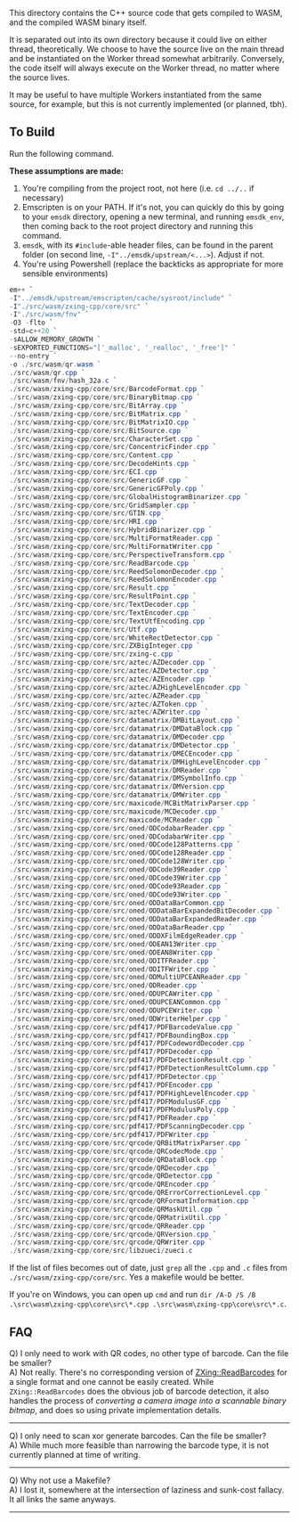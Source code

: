 This directory contains the C++ source code that gets compiled to WASM, and the compiled WASM binary itself.

It is separated out into its own directory because it could live on either thread, theoretically. We choose to have the source live on the main thread and be instantiated on the Worker thread somewhat arbitrarily. Conversely, the code itself will always execute on the Worker thread, no matter where the source lives. 

It may be useful to have multiple Workers instantiated from the same source, for example, but this is not currently implemented (or planned, tbh).

## To Build

Run the following command. 

**These assumptions are made:**

1. You're compiling from the project root, not here (i.e. `cd ../..` if necessary)
1. Emscripten is on your PATH. If it's not, you can quickly do this by going to your `emsdk` directory, opening a new terminal, and running `emsdk_env`, then coming back to the root project directory and running this command.
1. `emsdk`, with its `#include`-able header files, can be found in the parent folder (on second line, `-I"../emsdk/upstream/<...>`). Adjust if not.
1. You're using Powershell (replace the backticks as appropriate for more sensible environments)

```powershell
em++ `
-I"../emsdk/upstream/emscripten/cache/sysroot/include" `
-I"./src/wasm/zxing-cpp/core/src" `
-I"./src/wasm/fnv" `
-O3 -flto `
-std=c++20 `
-sALLOW_MEMORY_GROWTH `
-sEXPORTED_FUNCTIONS="['_malloc', '_realloc', '_free']" `
--no-entry `
-o ./src/wasm/qr.wasm `
./src/wasm/qr.cpp `
./src/wasm/fnv/hash_32a.c `
./src/wasm/zxing-cpp/core/src/BarcodeFormat.cpp `
./src/wasm/zxing-cpp/core/src/BinaryBitmap.cpp `
./src/wasm/zxing-cpp/core/src/BitArray.cpp `
./src/wasm/zxing-cpp/core/src/BitMatrix.cpp `
./src/wasm/zxing-cpp/core/src/BitMatrixIO.cpp `
./src/wasm/zxing-cpp/core/src/BitSource.cpp `
./src/wasm/zxing-cpp/core/src/CharacterSet.cpp `
./src/wasm/zxing-cpp/core/src/ConcentricFinder.cpp `
./src/wasm/zxing-cpp/core/src/Content.cpp `
./src/wasm/zxing-cpp/core/src/DecodeHints.cpp `
./src/wasm/zxing-cpp/core/src/ECI.cpp `
./src/wasm/zxing-cpp/core/src/GenericGF.cpp `
./src/wasm/zxing-cpp/core/src/GenericGFPoly.cpp `
./src/wasm/zxing-cpp/core/src/GlobalHistogramBinarizer.cpp `
./src/wasm/zxing-cpp/core/src/GridSampler.cpp `
./src/wasm/zxing-cpp/core/src/GTIN.cpp `
./src/wasm/zxing-cpp/core/src/HRI.cpp `
./src/wasm/zxing-cpp/core/src/HybridBinarizer.cpp `
./src/wasm/zxing-cpp/core/src/MultiFormatReader.cpp `
./src/wasm/zxing-cpp/core/src/MultiFormatWriter.cpp `
./src/wasm/zxing-cpp/core/src/PerspectiveTransform.cpp `
./src/wasm/zxing-cpp/core/src/ReadBarcode.cpp `
./src/wasm/zxing-cpp/core/src/ReedSolomonDecoder.cpp `
./src/wasm/zxing-cpp/core/src/ReedSolomonEncoder.cpp `
./src/wasm/zxing-cpp/core/src/Result.cpp `
./src/wasm/zxing-cpp/core/src/ResultPoint.cpp `
./src/wasm/zxing-cpp/core/src/TextDecoder.cpp `
./src/wasm/zxing-cpp/core/src/TextEncoder.cpp `
./src/wasm/zxing-cpp/core/src/TextUtfEncoding.cpp `
./src/wasm/zxing-cpp/core/src/Utf.cpp `
./src/wasm/zxing-cpp/core/src/WhiteRectDetector.cpp `
./src/wasm/zxing-cpp/core/src/ZXBigInteger.cpp `
./src/wasm/zxing-cpp/core/src/zxing-c.cpp `
./src/wasm/zxing-cpp/core/src/aztec/AZDecoder.cpp `
./src/wasm/zxing-cpp/core/src/aztec/AZDetector.cpp `
./src/wasm/zxing-cpp/core/src/aztec/AZEncoder.cpp `
./src/wasm/zxing-cpp/core/src/aztec/AZHighLevelEncoder.cpp `
./src/wasm/zxing-cpp/core/src/aztec/AZReader.cpp `
./src/wasm/zxing-cpp/core/src/aztec/AZToken.cpp `
./src/wasm/zxing-cpp/core/src/aztec/AZWriter.cpp `
./src/wasm/zxing-cpp/core/src/datamatrix/DMBitLayout.cpp `
./src/wasm/zxing-cpp/core/src/datamatrix/DMDataBlock.cpp `
./src/wasm/zxing-cpp/core/src/datamatrix/DMDecoder.cpp `
./src/wasm/zxing-cpp/core/src/datamatrix/DMDetector.cpp `
./src/wasm/zxing-cpp/core/src/datamatrix/DMECEncoder.cpp `
./src/wasm/zxing-cpp/core/src/datamatrix/DMHighLevelEncoder.cpp `
./src/wasm/zxing-cpp/core/src/datamatrix/DMReader.cpp `
./src/wasm/zxing-cpp/core/src/datamatrix/DMSymbolInfo.cpp `
./src/wasm/zxing-cpp/core/src/datamatrix/DMVersion.cpp `
./src/wasm/zxing-cpp/core/src/datamatrix/DMWriter.cpp `
./src/wasm/zxing-cpp/core/src/maxicode/MCBitMatrixParser.cpp `
./src/wasm/zxing-cpp/core/src/maxicode/MCDecoder.cpp `
./src/wasm/zxing-cpp/core/src/maxicode/MCReader.cpp `
./src/wasm/zxing-cpp/core/src/oned/ODCodabarReader.cpp `
./src/wasm/zxing-cpp/core/src/oned/ODCodabarWriter.cpp `
./src/wasm/zxing-cpp/core/src/oned/ODCode128Patterns.cpp `
./src/wasm/zxing-cpp/core/src/oned/ODCode128Reader.cpp `
./src/wasm/zxing-cpp/core/src/oned/ODCode128Writer.cpp `
./src/wasm/zxing-cpp/core/src/oned/ODCode39Reader.cpp `
./src/wasm/zxing-cpp/core/src/oned/ODCode39Writer.cpp `
./src/wasm/zxing-cpp/core/src/oned/ODCode93Reader.cpp `
./src/wasm/zxing-cpp/core/src/oned/ODCode93Writer.cpp `
./src/wasm/zxing-cpp/core/src/oned/ODDataBarCommon.cpp `
./src/wasm/zxing-cpp/core/src/oned/ODDataBarExpandedBitDecoder.cpp `
./src/wasm/zxing-cpp/core/src/oned/ODDataBarExpandedReader.cpp `
./src/wasm/zxing-cpp/core/src/oned/ODDataBarReader.cpp `
./src/wasm/zxing-cpp/core/src/oned/ODDXFilmEdgeReader.cpp `
./src/wasm/zxing-cpp/core/src/oned/ODEAN13Writer.cpp `
./src/wasm/zxing-cpp/core/src/oned/ODEAN8Writer.cpp `
./src/wasm/zxing-cpp/core/src/oned/ODITFReader.cpp `
./src/wasm/zxing-cpp/core/src/oned/ODITFWriter.cpp `
./src/wasm/zxing-cpp/core/src/oned/ODMultiUPCEANReader.cpp `
./src/wasm/zxing-cpp/core/src/oned/ODReader.cpp `
./src/wasm/zxing-cpp/core/src/oned/ODUPCAWriter.cpp `
./src/wasm/zxing-cpp/core/src/oned/ODUPCEANCommon.cpp `
./src/wasm/zxing-cpp/core/src/oned/ODUPCEWriter.cpp `
./src/wasm/zxing-cpp/core/src/oned/ODWriterHelper.cpp `
./src/wasm/zxing-cpp/core/src/pdf417/PDFBarcodeValue.cpp `
./src/wasm/zxing-cpp/core/src/pdf417/PDFBoundingBox.cpp `
./src/wasm/zxing-cpp/core/src/pdf417/PDFCodewordDecoder.cpp `
./src/wasm/zxing-cpp/core/src/pdf417/PDFDecoder.cpp `
./src/wasm/zxing-cpp/core/src/pdf417/PDFDetectionResult.cpp `
./src/wasm/zxing-cpp/core/src/pdf417/PDFDetectionResultColumn.cpp `
./src/wasm/zxing-cpp/core/src/pdf417/PDFDetector.cpp `
./src/wasm/zxing-cpp/core/src/pdf417/PDFEncoder.cpp `
./src/wasm/zxing-cpp/core/src/pdf417/PDFHighLevelEncoder.cpp `
./src/wasm/zxing-cpp/core/src/pdf417/PDFModulusGF.cpp `
./src/wasm/zxing-cpp/core/src/pdf417/PDFModulusPoly.cpp `
./src/wasm/zxing-cpp/core/src/pdf417/PDFReader.cpp `
./src/wasm/zxing-cpp/core/src/pdf417/PDFScanningDecoder.cpp `
./src/wasm/zxing-cpp/core/src/pdf417/PDFWriter.cpp `
./src/wasm/zxing-cpp/core/src/qrcode/QRBitMatrixParser.cpp `
./src/wasm/zxing-cpp/core/src/qrcode/QRCodecMode.cpp `
./src/wasm/zxing-cpp/core/src/qrcode/QRDataBlock.cpp `
./src/wasm/zxing-cpp/core/src/qrcode/QRDecoder.cpp `
./src/wasm/zxing-cpp/core/src/qrcode/QRDetector.cpp `
./src/wasm/zxing-cpp/core/src/qrcode/QREncoder.cpp `
./src/wasm/zxing-cpp/core/src/qrcode/QRErrorCorrectionLevel.cpp `
./src/wasm/zxing-cpp/core/src/qrcode/QRFormatInformation.cpp `
./src/wasm/zxing-cpp/core/src/qrcode/QRMaskUtil.cpp `
./src/wasm/zxing-cpp/core/src/qrcode/QRMatrixUtil.cpp `
./src/wasm/zxing-cpp/core/src/qrcode/QRReader.cpp `
./src/wasm/zxing-cpp/core/src/qrcode/QRVersion.cpp `
./src/wasm/zxing-cpp/core/src/qrcode/QRWriter.cpp `
./src/wasm/zxing-cpp/core/src/libzueci/zueci.c
```

If the list of files becomes out of date, just `grep` all the `.cpp` and `.c` files from `./src/wasm/zxing-cpp/core/src`. Yes a makefile would be better.

If you're on Windows, you can open up `cmd` and run `dir /A-D /S /B .\src\wasm\zxing-cpp\core\src\*.cpp .\src\wasm\zxing-cpp\core\src\*.c`.

## FAQ

Q) I only need to work with QR codes, no other type of barcode. Can the file be smaller?<br/>
A) Not really. There's no corresponding version of [ZXing::ReadBarcodes](./zxing-cpp/core/src/MultiFormatReader.cpp) for a single format and one cannot be easily created. While `ZXing::ReadBarcodes` does the obvious job of barcode detection, it also handles the process of *converting a camera image into a scannable binary bitmap*, and does so using private implementation details.

<hr>

Q) I only need to scan xor generate barcodes. Can the file be smaller?<br/>
A) While much more feasible than narrowing the barcode type, it is not currently planned at time of writing.

<hr>

Q) Why not use a Makefile?<br/>
A) I lost it, somewhere at the intersection of laziness and sunk-cost fallacy. It all links the same anyways.

<hr>